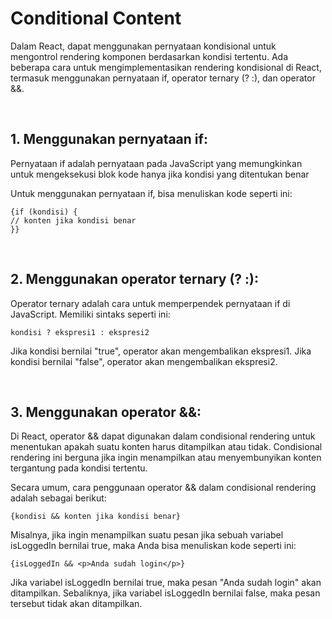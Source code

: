 # Conditional Content

Dalam React, dapat menggunakan pernyataan kondisional untuk mengontrol rendering komponen berdasarkan kondisi tertentu. Ada beberapa cara untuk mengimplementasikan rendering kondisional di React, termasuk menggunakan pernyataan if, operator ternary (? :), dan operator &&.

</br>

## 1. Menggunakan pernyataan if:

Pernyataan if adalah pernyataan pada JavaScript yang memungkinkan untuk mengeksekusi blok kode hanya jika kondisi yang ditentukan benar

Untuk menggunakan pernyataan if, bisa menuliskan kode seperti ini:

    {if (kondisi) {
    // konten jika kondisi benar
    }}

</br>

## 2. Menggunakan operator ternary (? :):

Operator ternary adalah cara untuk memperpendek pernyataan if di JavaScript. Memiliki sintaks seperti ini:

    kondisi ? ekspresi1 : ekspresi2

Jika kondisi bernilai "true", operator akan mengembalikan ekspresi1. Jika kondisi bernilai "false", operator akan mengembalikan ekspresi2.

</br>

## 3. Menggunakan operator &&:

Di React, operator && dapat digunakan dalam condisional rendering untuk menentukan apakah suatu konten harus ditampilkan atau tidak. Condisional rendering ini berguna jika ingin menampilkan atau menyembunyikan konten tergantung pada kondisi tertentu.

Secara umum, cara penggunaan operator && dalam condisional rendering adalah sebagai berikut:

    {kondisi && konten jika kondisi benar}

Misalnya, jika ingin menampilkan suatu pesan jika sebuah variabel isLoggedIn bernilai true, maka Anda bisa menuliskan kode seperti ini:

    {isLoggedIn && <p>Anda sudah login</p>}

Jika variabel isLoggedIn bernilai true, maka pesan "Anda sudah login" akan ditampilkan. Sebaliknya, jika variabel isLoggedIn bernilai false, maka pesan tersebut tidak akan ditampilkan.

